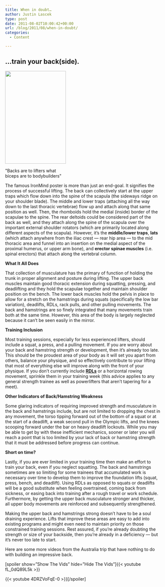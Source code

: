 ```yaml
---
title: When in doubt…
author: Justin Lascek
type: post
date: 2011-08-02T10:00:42+00:00
url: /blog/2011/08/when-in-doubt/
categories:
  - Content

---
```

## &#8230;train your back(side). 

<div id="attachment_4967" style="width: 207px" class="wp-caption aligncenter">
  <a href="/2011/08/backs.jpg"><img aria-describedby="caption-attachment-4967" data-attachment-id="4967" data-permalink="/blog/2011/08/when-in-doubt/backs/" data-orig-file="/2011/08/backs.jpg" data-orig-size="197,300" data-comments-opened="1" data-image-meta="{&quot;aperture&quot;:&quot;0&quot;,&quot;credit&quot;:&quot;&quot;,&quot;camera&quot;:&quot;&quot;,&quot;caption&quot;:&quot;&quot;,&quot;created_timestamp&quot;:&quot;0&quot;,&quot;copyright&quot;:&quot;&quot;,&quot;focal_length&quot;:&quot;0&quot;,&quot;iso&quot;:&quot;0&quot;,&quot;shutter_speed&quot;:&quot;0&quot;,&quot;title&quot;:&quot;&quot;}" data-image-title="backs" data-image-description="" data-medium-file="/2011/08/backs.jpg" data-large-file="/2011/08/backs.jpg" src="/2011/08/backs.jpg" alt="" title="backs" width="197" height="300" class="size-full wp-image-4967" /></a>
  
  <p id="caption-attachment-4967" class="wp-caption-text">
    "Backs are to lifters what biceps are to bodybuilders"
  </p>
</div>

The famous IronMind poster is more than just an end-goal. It signifies the process of successful lifting. The back can collectively start at the upper traps which flow down into the spine of the scapula (the sideways ridge on your shoulder blade). The middle and lower traps (attaching all the way down to the last thoracic vertebrae) flow up and attach along that same position as well. Then, the rhomboids hold the medial (inside) border of the scapulae to the spine. The rear deltoids could be considered part of the back as well, and they attach along the spine of the scapula over the important external shoulder rotators (which are primarily located along different aspects of the scapula). However, it&#8217;s the **middle/lower traps**, **lats** (which attach anywhere from the iliac crest &#8212; rear hip area &#8212; to the mid thoracic area and funnel into an insertion on the medial aspect of the proximal humerus, or upper arm bone), and **erector spinae muscles** (i.e. spinal erectors) that attach along the vertebral column.
  

  
**What It All Does**
  
That collection of musculature has the primary of function of holding the trunk in proper alignment and posture during lifting. The upper back muscles maintain good thoracic extension during squatting, pressing, and deadlifting and they hold the scapulae together and maintain shoulder position on the bench. The lower back muscles hold the pelvis in place to allow for a stretch on the hamstrings during squats (specifically the low bar variation), deadlifts, RDLs, rack pulls, and other pulling movements. The back and hamstrings are so finely integrated that many movements train both at the same time. However, this area of the body is largely neglected because it can&#8217;t be seen easily in the mirror.
  

  
**Training Inclusion**
  
Most training sessions, especially for less experienced lifters, should include a squat, a press, and a pulling movement. If you are worry about your back and hamstring strength or development, then it&#8217;s already too late. This should be the proudest area of your body as it will set you apart from others, balance your physique, and so effectively contribute to your lifting that most of everything else will improve along with the front of your physique. If you don&#8217;t currently include [**RDLs**][1] or a horizontal rowing movement, sprinkle them in your training week (this advice applies to any general strength trainee as well as powerlifters that aren&#8217;t tapering for a meet).
  

  
**Other Indicators of Back/Hamstring Weakness**
  
Some glaring indicators of requiring improved strength and musculature in the back and hamstrings include, but are not limited to dropping the chest in any movement, the torso tipping forward out of the bottom of a squat or at the start of a deadlift, a weak second pull in the Olympic lifts, and the knees scooping forward under the bar on heavy deadlift lockouts. While you may be able to get by with these inefficient mechanics, sooner or later you will reach a point that is too limited by your lack of back or hamstring strength that it must be addressed before progress can continue.
  

  
**Short on time?**
  
Lastly, if you are ever limited in your training time then make an effort to train your back, even if you neglect squatting. The back and hamstrings sometimes are so limiting for some trainees that accumulated work is necessary over time to develop them to improve the foundation lifts (squat, press, bench, and deadlift). Using RDLs as opposed to squats or deadlifts will be a good substitute when feeling overtrained, coming back from sickness, or easing back into training after a rough travel or work schedule. Furthermore, by getting the upper back musculature stronger and thicker, all upper body movements are reinforced and subsequently strengthened.
  

  
Making the upper back and hamstrings strong doesn&#8217;t have to be a soul draining experience. Lifts that improve these areas are easy to add into existing programs and might even need to maintain priority on those constrained training sessions. Rest assured, if you&#8217;re already doubting the strength or size of your backside, then you&#8217;re already in a deficiency &#8212; but it&#8217;s never too late to start.
  

  
Here are some more videos from the Australia trip that have nothing to do with building an impressive back.
  
[spoiler show=&#8221;Show The Vids&#8221; hide=&#8221;Hide The Vids&#8221;]{{< youtube fL_0dQ89L5k >}}
  

  
{{< youtube 4DRZVoFqE-0 >}}[/spoiler]

 [1]: /blog/2011/06/the-rdl/

